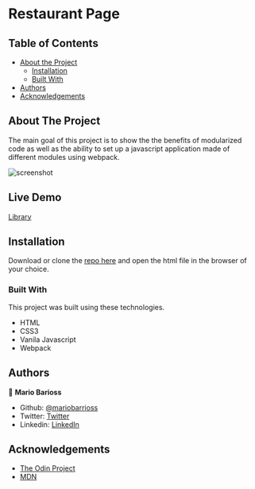 # Restaurant Page

<!-- TABLE OF CONTENTS -->
## Table of Contents

* [About the Project](#about-the-project)
  * [Installation](#installation)
  * [Built With](#built-with)
* [Authors](#authors)
* [Acknowledgements](#acknowledgements)

<!-- ABOUT THE PROJECT -->
## About The Project

The main goal of this project is to show the the benefits of modularized code as well as the ability to set up a javascript application made of different modules using webpack.

![screenshot](./docs/screenshot.png)

## Live Demo
[Library](https://rawcdn.githack.com/mariobarrioss/library/6fc9c391ecace0a5a44610a2a937800d75af4f8a/index.html)
<!-- INSTALLATION -->
## Installation

Download or clone the [repo here](https://github.com/mariobarrioss/restaurant-page) and open the html file in the browser of your choice.

### Built With
This project was built using these technologies.
* HTML
* CSS3
* Vanila Javascript
* Webpack

<!-- AUTHORS -->
## Authors

👤 **Mario Barioss**

- Github: [@mariobarrioss](https://github.com/mariobarrioss)
- Twitter: [Twitter](https://twitter.com)
- Linkedin: [LinkedIn](https://www.linkedin.com)

<!-- ACKNOWLEDGEMENTS -->
## Acknowledgements
* [The Odin Project](https://www.theodinproject.com/)
* [MDN](https://developer.mozilla.org/en-US/docs/Web/JavaScript)

